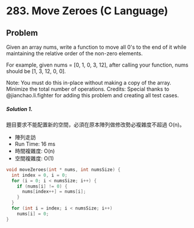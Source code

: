 # 283. Move Zeroes (C Language)

## Problem

Given an array nums, write a function to move all 0's to the end of it while maintaining the relative order of the non-zero elements.

For example, given nums = [0, 1, 0, 3, 12], after calling your function, nums should be [1, 3, 12, 0, 0].

Note:
You must do this in-place without making a copy of the array.
Minimize the total number of operations.
Credits:
Special thanks to @jianchao.li.fighter for adding this problem and creating all test cases.

##### Solution 1.

題目要求不能配置新的空間，必須在原本陣列做修改勢必複雜度不超過 O(n)。

- 陣列走訪
- Run Time: 16 ms
- 時間複雜度: O(n)
- 空間複雜度: O(1)

```c
void moveZeroes(int * nums, int numsSize) {
  int index = 0, i = 0;
  for (i = 0; i < numsSize; i++) {
    if (nums[i] != 0) {
      nums[index++] = nums[i];
    }
  }
  for (int i = index; i < numsSize; i++)
    nums[i] = 0;
}
```
